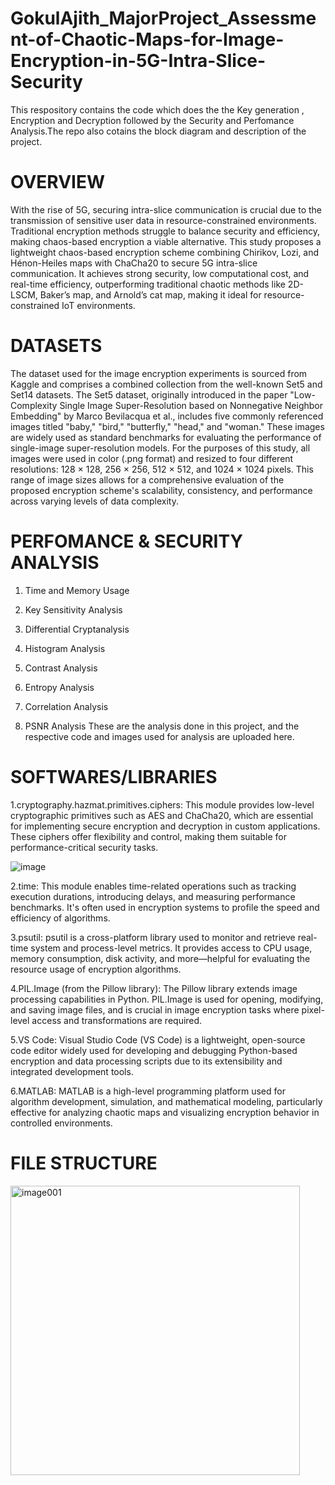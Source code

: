 # GokulAjith_MajorProject_Assessment-of-Chaotic-Maps-for-Image-Encryption-in-5G-Intra-Slice-Security
This respository contains the code which does the the Key generation , Encryption and Decryption followed by the Security and Perfomance Analysis.The repo also cotains the block diagram and description of the project.

# OVERVIEW

With the rise of 5G, securing intra-slice communication is crucial due to the transmission of sensitive user data in resource-constrained environments. Traditional encryption methods struggle to balance security and efficiency, making chaos-based encryption a viable alternative. This study proposes a lightweight chaos-based encryption scheme combining Chirikov, Lozi, and Hénon-Heiles maps with ChaCha20 to secure 5G intra-slice communication. It achieves strong security, low computational cost, and real-time efficiency, outperforming traditional chaotic methods like 2D-LSCM, Baker’s map, and Arnold’s cat map, making it ideal for resource-constrained IoT environments.

# DATASETS

The dataset used for the image encryption experiments is sourced from Kaggle and comprises a combined collection from the well-known Set5 and Set14 datasets. The Set5 dataset, originally introduced in the paper "Low-Complexity Single Image Super-Resolution based on Nonnegative Neighbor Embedding" by Marco Bevilacqua et al., includes five commonly referenced images titled "baby," "bird," "butterfly," "head," and "woman." These images are widely used as standard benchmarks for evaluating the performance of single-image super-resolution models. For the purposes of this study, all images were used in color (.png format) and resized to four different resolutions: 128 × 128, 256 × 256, 512 × 512, and 1024 × 1024 pixels. This range of image sizes allows for a comprehensive evaluation of the proposed encryption scheme's scalability, consistency, and performance across varying levels of data complexity. 

# PERFOMANCE & SECURITY ANALYSIS

1. Time and Memory Usage

2. Key Sensitivity Analysis
3. Differential Cryptanalysis
4. Histogram Analysis
5. Contrast Analysis
6. Entropy Analysis
7. Correlation Analysis
8. PSNR Analysis
These are the analysis done in this project, and the respective code and images used for analysis are uploaded here.
   

# SOFTWARES/LIBRARIES

1.cryptography.hazmat.primitives.ciphers:
This module provides low-level cryptographic primitives such as AES and ChaCha20, which are essential for implementing secure encryption and decryption in custom applications. These ciphers offer flexibility and control, making them suitable for performance-critical security tasks.

![image](https://github.com/user-attachments/assets/95698393-28eb-44a0-aad5-c3ff464d122e)

2.time:
This module enables time-related operations such as tracking execution durations, introducing delays, and measuring performance benchmarks. It's often used in encryption systems to profile the speed and efficiency of algorithms.

3.psutil:
psutil is a cross-platform library used to monitor and retrieve real-time system and process-level metrics. It provides access to CPU usage, memory consumption, disk activity, and more—helpful for evaluating the resource usage of encryption algorithms.



4.PIL.Image (from the Pillow library):
The Pillow library extends image processing capabilities in Python. PIL.Image is used for opening, modifying, and saving image files, and is crucial in image encryption tasks where pixel-level access and transformations are required.

5.VS Code:
Visual Studio Code (VS Code) is a lightweight, open-source code editor widely used for developing and debugging Python-based encryption and data processing scripts due to its extensibility and integrated development tools.

6.MATLAB:
MATLAB is a high-level programming platform used for algorithm development, simulation, and mathematical modeling, particularly effective for analyzing chaotic maps and visualizing encryption behavior in controlled environments.

# FILE STRUCTURE
<img width="463" alt="image001" src="https://github.com/user-attachments/assets/068c0029-6882-4403-a022-28886dcbe354" />


